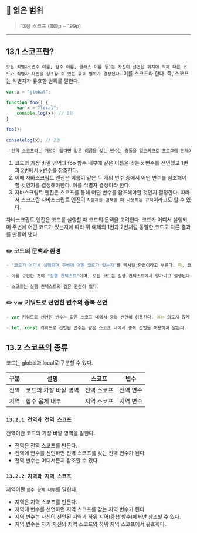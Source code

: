 ## 📔 **읽은 범위**

> 13장 스코프 (189p ~ 199p)

---

## 13.1 스코프란?

`모든 식별자(변수 이름, 함수 이름, 클래스 이름 등)는 자신이 선언된 위치에 의해 다른 코드가 식별자 자신을 참조할 수 있는 유효 범위가 결정된다.` 이를 스코프라 한다. 즉, 스코프는 식별자가 유효한 범위를 말한다.

```javascript
var x = "global";

function foo() {
	var x = "local";
	console.log(x); // 1️번
}

foo();

consolelog(x); // 2️번

- 만약 스코프라는 개념이 없다면 같은 이름을 갖는 변수는 충돌을 일으키므로 프로그램 전체에서 하나밖에 사용할 수 없다.
```

1. 코드의 가장 바깥 영역과 foo 함수 내부에 같은 이름을 갖는 x 변수를 선언했고 1️번과 2️번에서 x변수를 참조한다.
2. 이때 자바스크립트 엔진은 이름이 같은 두 개의 변수 중에서 어떤 변수를 참조해야 할 것인지를 결정해야한다. 이를 식별자 결정이라 한다.
3. 자바스크립트 엔진은 스코프를 통해 어떤 변수를 참조해야할 것인지 결정한다. 따라서 스코프란 자바스크립트 엔진이 `식별자를 검색할 때 사용하는 규칙`이라고도 할 수 있다.

자바스크립트 엔진은 코드를 실행할 때 코드의 문맥을 고려한다.
코드가 어디서 실행되며 주변에 어떤 코드가 있는지에 따라 위 예제의 1️번과 2️번처럼 동일한 코드도 다른 결과를 만들어 낸다.

### ✏️ 코드의 문맥과 환경

```javascript
- "코드가 어디서 실행되며 주변에 어떤 코드가 있는지"를 렉시컬 환경이라고 부른다. 즉, 코드의 문맥은 렉시컬 환경으로 이뤄진다.

- 이를 구현한 것이 "실행 컨텍스트"이며, 모든 코드는 실행 컨텍스트에서 평가되고 실행된다.

- 스코프는 실행 컨텍스트와 깊은 관련이 있다.
```

### ✏️ var 키워드로 선언한 변수의 중복 선언

```javascript
- var 키워드로 선언된 변수는 같은 스코프 내에서 중복 선언이 허용된다. 이는 의도치 않게 변수같이 재할당되어 변경되는 부작용을 발생시킨다.

- let, const 키워드로 선언된 변수는 같은 스코프 내에서 중복 선언을 허용하지 않는다.
```

## 13.2 스코프의 종류

코드는 global과 local로 구분할 수 있다.

| 구분 | 설명                  | 스코프      | 변수      |
| ---- | --------------------- | ----------- | --------- |
| 전역 | 코드의 가장 바깥 영역 | 전역 스코프 | 전역 변수 |
| 지역 | 함수 몸체 내부        | 지역 스코프 | 지역 변수 |

### `13.2.1 전역과 전역 스코프`

전역이란 코드의 가장 바깥 영역을 말한다.

- 전역은 전역 스코프를 만든다.
- 전역에 변수를 선언하면 전역 스코프를 갖는 전역 변수가 된다.
- 전역 변수는 어디서든지 참조할 수 있다.

### `13.2.2 지역과 지역 스코프`

지역이란 `함수 몸체 내부`를 말한다.

- 지역은 지역 스코프를 만든다.
- 지역에 변수를 선언하면 지역 스코프를 갖는 지역 변수가 된다.
- 지역 변수는 자신이 선언된 지역과 하위 지역(중첩 함수)에서만 참조할 수 있다.
- 지역 변수는 자기 자신의 지역 스코프와 하위 지역 스코프에서 유효하다.
